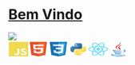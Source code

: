 <h1><a href="https://www.youtube.com/watch?v=dQw4w9WgXcQ">Bem Vindo</a></br></h1>

<div style="display: flex" align="center">
  <a href="https://github.com/ArthurDMello">
  <img height="180em" src="https://github-readme-stats.vercel.app/api/top-langs/?username=ArthurDMello&layout=compact&langs_count=7&theme=dark"/>
</div>
<div style="display: flex"><br>
  <img align="center" alt="Miguel-Js" height="30" width="40" src="https://raw.githubusercontent.com/devicons/devicon/master/icons/javascript/javascript-plain.svg">
  <img align="center" alt="Miguel-HTML" height="30" width="40" src="https://raw.githubusercontent.com/devicons/devicon/master/icons/html5/html5-original.svg">
  <img align="center" alt="Miguel-CSS" height="30" width="40" src="https://raw.githubusercontent.com/devicons/devicon/master/icons/css3/css3-original.svg">
  <img align="center" alt="Miguel-Python" height="30" width="40" src="https://raw.githubusercontent.com/devicons/devicon/master/icons/python/python-original.svg">
  <img align="center" alt="Miguel-REACT" height="30" width="40" src="https://raw.githubusercontent.com/devicons/devicon/master/icons/react/react-original.svg">
  <img align="center" alt="Miguel-JAVA" height="30" width="40" src="https://raw.githubusercontent.com/devicons/devicon/master/icons/java/java-original.svg">
</div>
